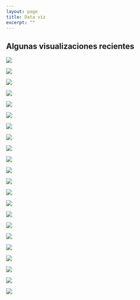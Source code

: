 ```yaml
---
layout: page
title: Data viz
excerpt: ""
---
```


## Algunas visualizaciones recientes 


![](images/plot_1.png)

![](images/casos.png)

![](images/ev.png)

![](images/edad_dist.png)

![](images/ima2.png)

![](images/ima5.png)

![](images/ima6.png)

![](images/ima1.png)

![](images/ima11.png)

![](images/tiles_eco.png)

![](images/ima10.png)

![](images/ima12.png)

![](images/ima14.png)

![](images/ani1.gif)

![](images/ani8.gif)

![](images/ima13.png)

![](images/ima4.png)

![](images/ima7.png)

![](images/inicio.png)

![](images/ima8.jpg)

![](images/replies_retweets_net.png)

![](images/ima9.png)
